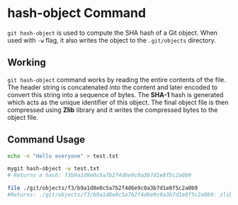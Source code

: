 # hash-object Command

`git hash-object` is used to compute the SHA hash of a Git object. When used with `-w` flag, it also writes the object to the `.git/objects` directory.

## Working

`git hash-object` command works by reading the entire contents of the file. The header string is concatenated into the content and later encoded to convert this string into a sequence of bytes. The **SHA-1** hash is generated which acts as the unique identifier of this object. The final object file is then compressed using **Zlib** library and it writes the compressed bytes to the object file.

## Command Usage

```bash
echo -n "Hello everyone" > test.txt

mygit hash-object -w test.txt
# Returns a hash: f3b9a1d8e0c5a7b2f4d6e9c0a3b7d1e8f5c2a0b9

file ./git/objects/f3/b9a1d8e0c5a7b2f4d6e9c0a3b7d1e8f5c2a0b9
#Returns: ./git/objects/f3/b9a1d8e0c5a7b2f4d6e9c0a3b7d1e8f5c2a0b9: zlib compressed data
```
